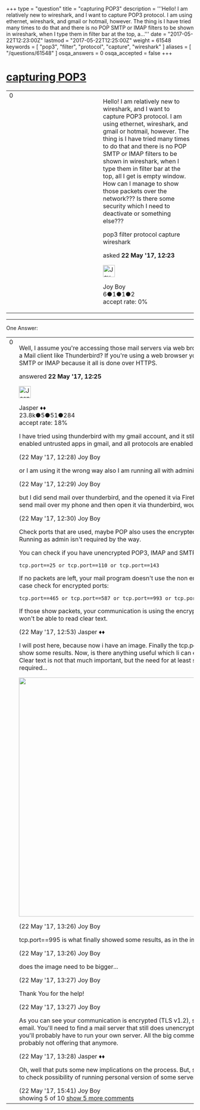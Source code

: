 +++
type = "question"
title = "capturing POP3"
description = '''Hello! I am relatively new to wireshark, and I want to capture POP3 protocol. I am using ethernet, wireshark, and gmail or hotmail, however. The thing is I have tried many times to do that and there is no POP SMTP or IMAP filters to be shown in wireshark, when I type them in filter bar at the top, a...'''
date = "2017-05-22T12:23:00Z"
lastmod = "2017-05-22T12:25:00Z"
weight = 61548
keywords = [ "pop3", "filter", "protocol", "capture", "wireshark" ]
aliases = [ "/questions/61548" ]
osqa_answers = 0
osqa_accepted = false
+++

<div class="headNormal">

# [capturing POP3](/questions/61548/capturing-pop3)

</div>

<div id="main-body">

<div id="askform">

<table id="question-table" style="width:100%;"><colgroup><col style="width: 50%" /><col style="width: 50%" /></colgroup><tbody><tr class="odd"><td style="width: 30px; vertical-align: top"><div class="vote-buttons"><div id="post-61548-score" class="post-score" title="current number of votes">0</div><div id="favorite-count" class="favorite-count"></div></div></td><td><div id="item-right"><div class="question-body"><p>Hello! I am relatively new to wireshark, and I want to capture POP3 protocol. I am using ethernet, wireshark, and gmail or hotmail, however. The thing is I have tried many times to do that and there is no POP SMTP or IMAP filters to be shown in wireshark, when I type them in filter bar at the top, all I get is empty window. How can I manage to show those packets over the network??? Is there some security which I need to deactivate or something else???</p></div><div id="question-tags" class="tags-container tags">pop3 filter protocol capture wireshark</div><div id="question-controls" class="post-controls"></div><div class="post-update-info-container"><div class="post-update-info post-update-info-user"><p>asked <strong>22 May '17, 12:23</strong></p><img src="https://secure.gravatar.com/avatar/8f7157c31c43a9a2d9275cfd576badff?s=32&amp;d=identicon&amp;r=g" class="gravatar" width="32" height="32" alt="Joy%20Boy&#39;s gravatar image" /><p>Joy Boy<br />
<span class="score" title="6 reputation points">6</span><span title="1 badges"><span class="badge1">●</span><span class="badgecount">1</span></span><span title="1 badges"><span class="silver">●</span><span class="badgecount">1</span></span><span title="2 badges"><span class="bronze">●</span><span class="badgecount">2</span></span><br />
<span class="accept_rate" title="Rate of the user&#39;s accepted answers">accept rate:</span> <span title="Joy Boy has no accepted answers">0%</span></p></div></div><div id="comments-container-61548" class="comments-container"></div><div id="comment-tools-61548" class="comment-tools"></div><div class="clear"></div><div id="comment-61548-form-container" class="comment-form-container"></div><div class="clear"></div></div></td></tr></tbody></table>

------------------------------------------------------------------------

<div class="tabBar">

<span id="sort-top"></span>

<div class="headQuestions">

One Answer:

</div>

</div>

<span id="61549"></span>

<div id="answer-container-61549" class="answer">

<table style="width:100%;"><colgroup><col style="width: 50%" /><col style="width: 50%" /></colgroup><tbody><tr class="odd"><td style="width: 30px; vertical-align: top"><div class="vote-buttons"><div id="post-61549-score" class="post-score" title="current number of votes">0</div></div></td><td><div class="item-right"><div class="answer-body"><p>Well, I assume you're accessing those mail servers via web browser? Or do you use a Mail client like Thunderbird? If you're using a web browser you wont see POP, SMTP or IMAP because it all is done over HTTPS.</p></div><div class="answer-controls post-controls"></div><div class="post-update-info-container"><div class="post-update-info post-update-info-user"><p>answered <strong>22 May '17, 12:25</strong></p><img src="https://secure.gravatar.com/avatar/c578ba2967741f25aebd6afef702f432?s=32&amp;d=identicon&amp;r=g" class="gravatar" width="32" height="32" alt="Jasper&#39;s gravatar image" /><p>Jasper ♦♦<br />
<span class="score" title="23806 reputation points"><span>23.8k</span></span><span title="5 badges"><span class="badge1">●</span><span class="badgecount">5</span></span><span title="51 badges"><span class="silver">●</span><span class="badgecount">51</span></span><span title="284 badges"><span class="bronze">●</span><span class="badgecount">284</span></span><br />
<span class="accept_rate" title="Rate of the user&#39;s accepted answers">accept rate:</span> <span title="Jasper has 263 accepted answers">18%</span></p></div></div><div id="comments-container-61549" class="comments-container"><span id="61550"></span><div id="comment-61550" class="comment"><div id="post-61550-score" class="comment-score"></div><div class="comment-text"><p>I have tried using thunderbird with my gmail account, and it still does not work, I have enabled untrusted apps in gmail, and all protocols are enabled in wireshark</p></div><div id="comment-61550-info" class="comment-info"><span class="comment-age">(22 May '17, 12:28)</span> Joy Boy</div></div><span id="61551"></span><div id="comment-61551" class="comment"><div id="post-61551-score" class="comment-score"></div><div class="comment-text"><p>or I am using it the wrong way also I am running all with administrator permisssion</p></div><div id="comment-61551-info" class="comment-info"><span class="comment-age">(22 May '17, 12:29)</span> Joy Boy</div></div><span id="61552"></span><div id="comment-61552" class="comment"><div id="post-61552-score" class="comment-score"></div><div class="comment-text"><p>but I did send mail over thunderbird, and the opened it via Firefox, could I possibly send mail over my phone and then open it via thunderbird, would it then work??</p></div><div id="comment-61552-info" class="comment-info"><span class="comment-age">(22 May '17, 12:30)</span> Joy Boy</div></div><span id="61553"></span><div id="comment-61553" class="comment"><div id="post-61553-score" class="comment-score"></div><div class="comment-text"><p>Check ports that are used, maybe POP also uses the encrypted protocol versions. Running as admin isn't required by the way.</p><p>You can check if you have unencrypted POP3, IMAP and SMTP traffic by filtering for</p><pre><code>tcp.port==25 or tcp.port==110 or tcp.port==143</code></pre><p>If no packets are left, your mail program doesn't use the non encrypted ports. In that case check for encrypted ports:</p><pre><code>tcp.port==465 or tcp.port==587 or tcp.port==993 or tcp.port==995</code></pre><p>If those show packets, your communication is using the encrypted ports and you won't be able to read clear text.</p></div><div id="comment-61553-info" class="comment-info"><span class="comment-age">(22 May '17, 12:53)</span> Jasper ♦♦</div></div><span id="61554"></span><div id="comment-61554" class="comment"><div id="post-61554-score" class="comment-score"></div><div class="comment-text"><p>I will post here, because now i have an image. Finally the tcp.port==995 managed to show some results. Now, is there anything useful which Ii can extract from this data. Clear text is not that much important, but the need for at least small portion of text is required...</p><p><img src="https://osqa-ask.wireshark.org/upfiles/Capture_yLz2bhj.PNG" width="640" /></p></div><div id="comment-61554-info" class="comment-info"><span class="comment-age">(22 May '17, 13:26)</span> Joy Boy</div></div><span id="61555"></span><div id="comment-61555" class="comment not_top_scorer"><div id="post-61555-score" class="comment-score"></div><div class="comment-text"><p>tcp.port==995 is what finally showed some results, as in the image posted below</p></div><div id="comment-61555-info" class="comment-info"><span class="comment-age">(22 May '17, 13:26)</span> Joy Boy</div></div><span id="61556"></span><div id="comment-61556" class="comment not_top_scorer"><div id="post-61556-score" class="comment-score"></div><div class="comment-text"><p>does the image need to be bigger...</p></div><div id="comment-61556-info" class="comment-info"><span class="comment-age">(22 May '17, 13:27)</span> Joy Boy</div></div><span id="61557"></span><div id="comment-61557" class="comment not_top_scorer"><div id="post-61557-score" class="comment-score"></div><div class="comment-text"><p>Thank You for the help!</p></div><div id="comment-61557-info" class="comment-info"><span class="comment-age">(22 May '17, 13:27)</span> Joy Boy</div></div><span id="61559"></span><div id="comment-61559" class="comment not_top_scorer"><div id="post-61559-score" class="comment-score"></div><div class="comment-text"><p>As you can see your communication is encrypted (TLS v1.2), so no clear text of any email. You'll need to find a mail server that still does unencrypted POP3, but for that you'll probably have to run your own server. All the big commercial ones are probably not offering that anymore.</p></div><div id="comment-61559-info" class="comment-info"><span class="comment-age">(22 May '17, 13:28)</span> Jasper ♦♦</div></div><span id="61564"></span><div id="comment-61564" class="comment not_top_scorer"><div id="post-61564-score" class="comment-score"></div><div class="comment-text"><p>Oh, well that puts some new implications on the process. But, sure, it would be good to check possibility of running personal version of some server. Thank You!!!</p></div><div id="comment-61564-info" class="comment-info"><span class="comment-age">(22 May '17, 15:41)</span> Joy Boy</div></div></div><div id="comment-tools-61549" class="comment-tools"><span class="comments-showing"> showing 5 of 10 </span> <a href="#" class="show-all-comments-link">show 5 more comments</a></div><div class="clear"></div><div id="comment-61549-form-container" class="comment-form-container"></div><div class="clear"></div></div></td></tr></tbody></table>

</div>

<div class="paginator-container-left">

</div>

</div>

</div>

